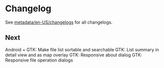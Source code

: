 # Changelog

See [metadata/en-US/changelogs](metadata/en-US/changelogs) for all changelogs.


## Next

Android + GTK: Make file list sortable and searchable
GTK: List summary in detail view and as map overlay
GTK: Responsive about dialog
GTK: Responsive file operation dialogs
